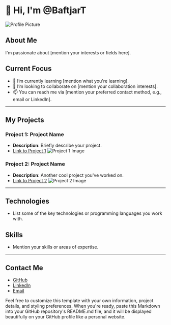 # 👋 Hi, I'm @BaftjarT

![Profile Picture](URL_TO_YOUR_IMAGE)

## About Me
I'm passionate about [mention your interests or fields here].

## Current Focus
- 🌱 I’m currently learning [mention what you're learning].
- 💞️ I’m looking to collaborate on [mention your collaboration interests].
- 📫 You can reach me via [mention your preferred contact method, e.g., email or LinkedIn].

---

## My Projects

### Project 1: Project Name
- **Description**: Briefly describe your project.
- [Link to Project 1](URL_TO_PROJECT_1)
![Project 1 Image](URL_TO_PROJECT_1_IMAGE)

### Project 2: Project Name
- **Description**: Another cool project you've worked on.
- [Link to Project 2](URL_TO_PROJECT_2)
![Project 2 Image](URL_TO_PROJECT_2_IMAGE)

---

## Technologies
- List some of the key technologies or programming languages you work with.

## Skills
- Mention your skills or areas of expertise.

---

## Contact Me
- [GitHub](https://github.com/BaftjarT)
- [LinkedIn](https://www.linkedin.com/in/yourname)
- [Email](mailto:youremail@example.com)

Feel free to customize this template with your own information, project details, and styling preferences. When you're ready, paste this Markdown into your GitHub repository's README.md file, and it will be displayed beautifully on your GitHub profile like a personal website.

<!---
BaftjarT/BaftjarT is a ✨ special ✨ repository because its `README.md` (this file) appears on your GitHub profile.
You can click the Preview link to take a look at your changes.
--->
